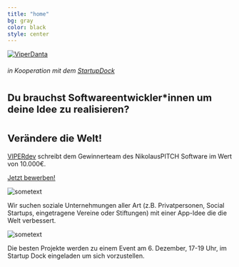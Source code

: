 ```yaml
---
title: "home"
bg: gray
color: black
style: center
---
```

[![ViperDanta](img/vipersantawobg.png)](https://viperdev.io/)
###### in Kooperation mit dem [StartupDock](https://startupdock.de/)
<div class="block-slogan">
<h1><span style="font-size : 22px;">Du brauchst Softwareentwickler*innen um deine Idee zu realisieren?</span></h1>
</div>
<div class="block-slogan">
<h1><span style="font-size : 22px;">Verändere die Welt!</span></h1>
</div>

[VIPERdev](https://viperdev.io/) schreibt dem Gewinnerteam des NikolausPITCH Software im Wert von 10.000€.

<a href="#bewerbung" class="button">Jetzt bewerben!</a>

<div id="img-text">
<div class="member">
    <img src="/img/lightbulb.png" alt="sometext" />
    <p>Wir suchen soziale Unternehmungen aller Art (z.B. Privatpersonen, Social Startups, eingetragene Vereine oder Stiftungen) mit einer App-Idee die die Welt verbessert.</p>
</div>
<div class="member">
    <img src="/img/glorycup.png" alt="sometext" />
    <p>Die besten Projekte werden zu einem Event am 6. Dezember, 17-19 Uhr, im Startup Dock eingeladen um sich vorzustellen.</p>
</div>
</div>
